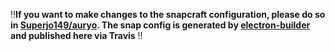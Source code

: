 ‼️**If you want to make changes to the snapcraft configuration, please do so in [Superjo149/auryo](https://github.com/Superjo149/auryo). The snap config is generated by [electron-builder](electron.build) and published here via Travis** ‼️
